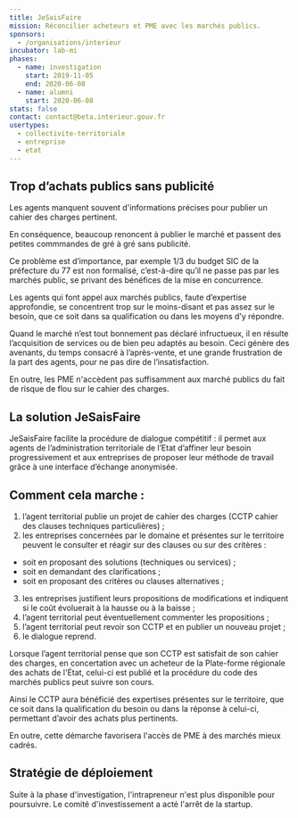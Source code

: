 ```yaml
---
title: JeSaisFaire
mission: Réconcilier acheteurs et PME avec les marchés publics.
sponsors:
  - /organisations/interieur
incubator: lab-mi
phases:
  - name: investigation
    start: 2019-11-05
    end: 2020-06-08
  - name: alumni
    start: 2020-06-08
stats: false
contact: contact@beta.interieur.gouv.fr
usertypes:
  - collectivite-territoriale
  - entreprise
  - etat
---
```

## Trop d’achats publics sans publicité 

Les agents manquent souvent d'informations précises pour publier un cahier des charges pertinent. 

En conséquence, beaucoup renoncent à publier le marché et passent des petites commmandes de gré à gré sans publicité. 

Ce problème est d’importance, par exemple 1/3 du budget SIC de la préfecture du 77 est non formalisé, c’est-à-dire qu’il ne passe pas par les marchés public, se privant des bénéfices de la mise en concurrence.

Les agents qui font appel aux marchés publics, faute d’expertise approfondie, se concentrent trop sur le moins-disant et pas assez sur le besoin, que ce soit dans sa qualification ou dans les moyens d’y répondre.

Quand le marché n’est tout bonnement pas déclaré infructueux, il en résulte l’acquisition de services ou de bien peu adaptés au besoin. Ceci génère des avenants, du temps consacré à l’après-vente, et une grande frustration de la part des agents, pour ne pas dire de l’insatisfaction.

En outre, les PME n'accèdent pas suffisamment aux marché publics du fait de risque de flou sur le cahier des charges.


## La solution JeSaisFaire

JeSaisFaire facilite la procédure de dialogue compétitif : il permet aux agents de l’administration territoriale de l’Etat d’affiner leur besoin progressivement et aux entreprises de proposer leur méthode de travail grâce à une interface d’échange anonymisée.

## Comment cela marche :
1. l’agent territorial publie un projet de cahier des charges (CCTP cahier des clauses techniques particulières) ;
2. les entreprises concernées par le domaine et présentes sur le territoire peuvent le consulter et réagir sur des clauses ou sur des critères :
- soit en proposant des solutions (techniques ou services) ;
- soit en demandant des clarifications ;
- soit en proposant des critères ou clauses alternatives ;
3. les entreprises justifient leurs propositions de modifications et indiquent si le coût évoluerait à la hausse ou à la baisse ;
4. l’agent territorial peut éventuellement commenter les propositions ;
5. l’agent territorial peut revoir son CCTP et en publier un nouveau projet ;
6. le dialogue reprend.


Lorsque l’agent territorial pense que son CCTP est satisfait de son cahier des charges, en concertation avec un acheteur de la Plate-forme régionale des achats de l'État, celui-ci est publié et la procédure du code des marchés publics peut suivre son cours.

Ainsi le CCTP aura bénéficié des expertises présentes sur le territoire, que ce soit dans la qualification du besoin ou dans la réponse à celui-ci, permettant d’avoir des achats plus pertinents.

En outre, cette démarche favorisera l'accès de PME à des marchés mieux cadrés.


## Stratégie de déploiement

Suite à la phase d'investigation, l'intrapreneur n'est plus disponible pour poursuivre. Le comité d'investissement a acté l'arrêt de la startup.
